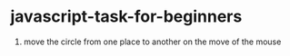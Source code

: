 # javascript-task-for-beginners

1. move the circle from one place to another on the move of the mouse
